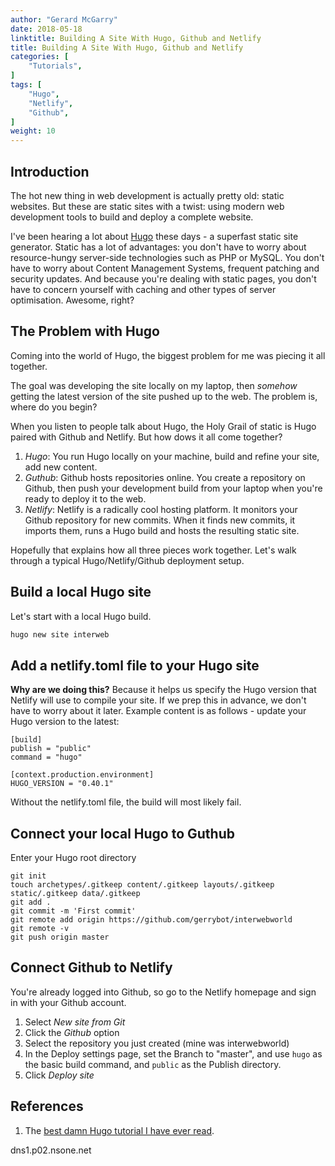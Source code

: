 ```yaml
---
author: "Gerard McGarry"
date: 2018-05-18
linktitle: Building A Site With Hugo, Github and Netlify
title: Building A Site With Hugo, Github and Netlify
categories: [
    "Tutorials",
]
tags: [
    "Hugo",
    "Netlify",
    "Github",
]
weight: 10
---
```



## Introduction

The hot new thing in web development is actually pretty old: static websites. But these are static sites with a twist: using modern web development tools to build and deploy a complete website.

I've been hearing a lot about [Hugo](https://gohugo.io/) these days - a superfast static site generator. Static has a lot of advantages: you don't have to worry about resource-hungy server-side technologies such as PHP or MySQL. You don't have to worry about Content Management Systems, frequent patching and security updates. And because you're dealing with static pages, you don't have to concern yourself with caching and other types of server optimisation. Awesome, right?

## The Problem with Hugo

Coming into the world of Hugo, the biggest problem for me was piecing it all together.

The goal was developing the site locally on my laptop, then *somehow* getting the latest version of the site pushed up to the web. The problem is, where do you begin?

When you listen to people talk about Hugo, the Holy Grail of static is Hugo paired with Github and Netlify. But how dows it all come together?

1. *Hugo*: You run Hugo locally on your machine, build and refine your site, add new content.
2. *Guthub*: Github hosts repositories online. You create a repository on Github, then push your development build from your laptop when you're ready to deploy it to the web.
3. *Netlify*: Netlify is a radically cool hosting platform. It monitors your Github repository for new commits. When it finds new commits, it imports them, runs a Hugo build and hosts the resulting static site.

Hopefully that explains how all three pieces work together. Let's walk through a typical Hugo/Netlify/Github deployment setup.

## Build a local Hugo site

Let's start with a local Hugo build. 

``` bash
hugo new site interweb
```
## Add a netlify.toml file to your Hugo site

**Why are we doing this?** Because it helps us specify the Hugo version that Netlify will use to compile your site. If we prep this in advance, we don't have to worry about it later. Example content is as follows - update your Hugo version to the latest:

```
[build]
publish = "public"
command = "hugo"

[context.production.environment]
HUGO_VERSION = "0.40.1"
```


Without the netlify.toml file, the build will most likely fail.
## Connect your local Hugo to Guthub

Enter your Hugo root directory

```
git init
touch archetypes/.gitkeep content/.gitkeep layouts/.gitkeep static/.gitkeep data/.gitkeep
git add .
git commit -m 'First commit'
git remote add origin https://github.com/gerrybot/interwebworld
git remote -v
git push origin master
```


## Connect Github to Netlify
You're already logged into Github, so go to the Netlify homepage and sign in with your Github account.

1. Select *New site from Git*
2. Click the *Github* option
3. Select the repository you just created (mine was interwebworld)
4. In the Deploy settings page, set the  Branch to "master", and use ```hugo``` as the basic build command, and ```public``` as the Publish directory.
5. Click *Deploy site*


## References

1. The [best damn Hugo tutorial I have ever read](https://www.sarasoueidan.com/blog/jekyll-ghpages-to-hugo-netlify/).

dns1.p02.nsone.net